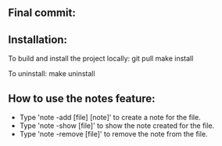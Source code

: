 ## Final commit:

## Installation:
To build and install the project locally:
git pull
make install

To uninstall:
make uninstall

## How to use the notes feature:
* Type 'note -add [file] [note]' to create a note for the file.
* Type 'note -show [file]' to show the note created for the file.
* Type 'note -remove [file]' to remove the note from the file.
